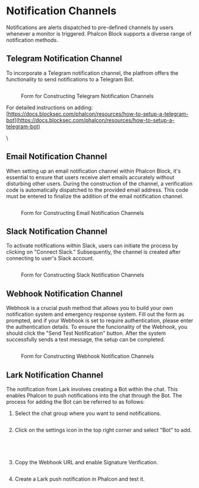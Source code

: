 # Notification Channels

Notifications are alerts dispatched to pre-defined channels by users whenever a monitor is triggered. Phalcon Block supports a diverse range of notification methods.

## Telegram Notification Channel

To incorporate a Telegram notification channel, the platfrom offers the functionality to send notifications to a Telegram Bot.

<figure><img src=".gitbook/assets/image (31).png" alt=""><figcaption><p>Form for Constructing Telegram Notification Channels</p></figcaption></figure>

For detailed instructions on adding: [https://docs.blocksec.com/phalcon/resources/how-to-setup-a-telegram-bot](https://docs.blocksec.com/phalcon/resources/how-to-setup-a-telegram-bot)

\




## Email Notification Channel

When setting up an email notification channel within Phalcon Block, it's essential to ensure that users receive alert emails accurately without disturbing other users. During the construction of the channel, a verification code is automatically dispatched to the provided email address. This code must be entered to finalize the addition of the email notification channel.

<figure><img src=".gitbook/assets/image (32).png" alt=""><figcaption><p>Form for Constructing Email Notification Channels</p></figcaption></figure>

## Slack Notification Channel

To activate notifications within Slack, users can initiate the process by clicking on "Connect Slack." Subsequently, the channel is created after connecting to user's Slack account.

<figure><img src=".gitbook/assets/image (33).png" alt=""><figcaption><p>Form for Constructing Slack Notification Channels</p></figcaption></figure>

## Webhook Notification Channel

Webhook is a crucial push method that allows you to build your own notification system and emergency response system. Fill out the form as prompted, and if your Webhook is set to require authentication, please enter the authentication details. To ensure the funcionality of the Webhook, you should click the "Send Test Notification" button. After the system successfully sends a test message, the setup can be completed.

<figure><img src=".gitbook/assets/image (34).png" alt=""><figcaption><p>Form for Constructing Webhook Notification Channels</p></figcaption></figure>



## Lark Notification Channel

The notification from Lark involves creating a Bot within the chat. This enables Phalcon to push notifications into the chat through the Bot. The process for adding the Bot can be referred to as follows:

1. Select the chat group where you want to send notifications.

<figure><img src=".gitbook/assets/SCR-20240607-flf.png" alt=""><figcaption></figcaption></figure>

2. Click on the settings icon in the top right corner and select "Bot" to add.

<figure><img src=".gitbook/assets/SCR-20240607-fll.png" alt=""><figcaption></figcaption></figure>

<figure><img src=".gitbook/assets/SCR-20240607-flu (1).png" alt=""><figcaption></figcaption></figure>

<figure><img src=".gitbook/assets/SCR-20240607-fm7.png" alt=""><figcaption></figcaption></figure>

<figure><img src=".gitbook/assets/SCR-20240607-fme.png" alt=""><figcaption></figcaption></figure>

3. Copy the Webhook URL and enable Signature Verification.

<figure><img src=".gitbook/assets/SCR-20240607-fn3.png" alt=""><figcaption></figcaption></figure>

4. Create a Lark push notification in Phalcon and test it.

<figure><img src=".gitbook/assets/SCR-20240607-fnm.png" alt=""><figcaption></figcaption></figure>

<figure><img src=".gitbook/assets/SCR-20240607-h8f.png" alt=""><figcaption></figcaption></figure>
